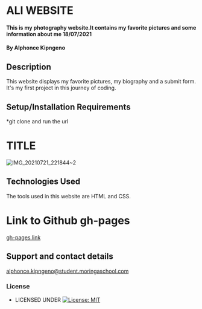 # ALI WEBSITE
#### This is my photography website.It contains my favorite pictures and some information about me  18/07/2021
#### By **Alphonce Kipngeno**
## Description
This website displays my favorite pictures, my biography and a submit form.
It's my first project in this journey of coding.
## Setup/Installation Requirements
*git clone and run the url
# TITLE
![IMG_20210721_221844~2](https://user-images.githubusercontent.com/87495436/126581166-92120ec5-697a-4629-8325-4a21b290f7d4.jpg)
## Technologies Used
The tools used in this website are HTML and CSS.
# Link to Github gh-pages
[gh-pages link](https://kips-alih.github.io/Photography-Website/)
## Support and contact details
 alphonce.kipngeno@student.moringaschool.com
### License
* LICENSED UNDER  [![License: MIT](https://img.shields.io/badge/License-MIT-yellow.svg)](License)
